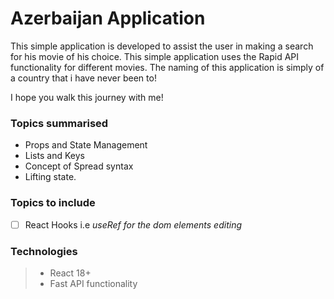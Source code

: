 
# Azerbaijan Application

This simple application is developed to assist the user in making a search for his movie of his choice.
This simple application uses the Rapid API functionality for different movies. The naming of this application is simply of a country that i have never been to!

I hope you walk this journey with me!

### Topics summarised
* Props and State Management
* Lists and Keys
* Concept of Spread syntax
* Lifting state.

### Topics to include
- [ ] React Hooks i.e *useRef for the dom elements editing*

### Technologies
> * React 18+
> * Fast API functionality


